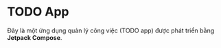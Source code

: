 # TODO App

Đây là một ứng dụng quản lý công việc (TODO app) được phát triển bằng **Jetpack Compose**.
